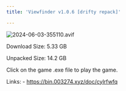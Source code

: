 ```yaml
---
title: 'Viewfinder v1.0.6 [drifty repack]'

---
```

![2024-06-03-355110.avif](https://driftywinds.github.io/drifty_repacks/assets/2024-06-03-355110.avif)

Download Size: 5.33 GB

Unpacked Size: 14.2 GB

Click on the game .exe file to play the game.

Links: - https://bin.003274.xyz/doc/cylrfwfq
